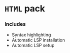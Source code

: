 # `HTML` pack

### Includes

- Syntax highlighting
- Automatic LSP installation
- Automatic LSP setup
